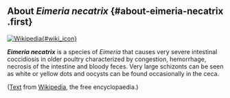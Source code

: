 About *Eimeria necatrix* {#about-eimeria-necatrix .first}
------------------------

[![Wikipedia](/img/wikipedia_logo_v2_en.png){#wiki_icon}](http://en.wikipedia.org/wiki/Eimeria_necatrix)

***Eimeria necatrix*** is a species of *Eimeria* that causes very severe
intestinal coccidiosis in older poultry characterized by congestion,
hemorrhage, necrosis of the intestine and bloody feces. Very large
schizonts can be seen as white or yellow dots and oocysts can be found
occasionally in the ceca.

([Text](http://en.wikipedia.org/wiki/Eimeria_necatrix) from
[Wikipedia](http://en.wikipedia.org/), the free encyclopaedia.)
